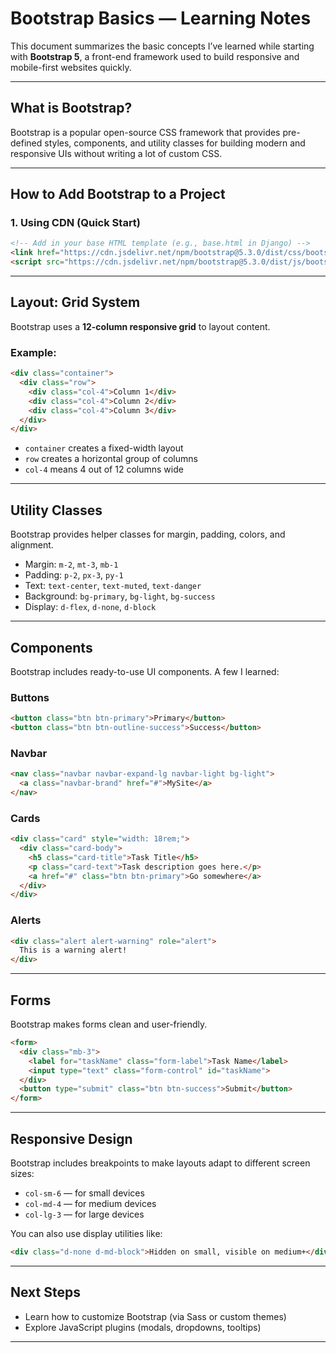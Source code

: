 
#  Bootstrap Basics — Learning Notes

This document summarizes the basic concepts I’ve learned while starting with **Bootstrap 5**, a front-end framework used to build responsive and mobile-first websites quickly.

---

##  What is Bootstrap?

Bootstrap is a popular open-source CSS framework that provides pre-defined styles, components, and utility classes for building modern and responsive UIs without writing a lot of custom CSS.

---

##  How to Add Bootstrap to a Project

### 1. **Using CDN (Quick Start)**

```html
<!-- Add in your base HTML template (e.g., base.html in Django) -->
<link href="https://cdn.jsdelivr.net/npm/bootstrap@5.3.0/dist/css/bootstrap.min.css" rel="stylesheet">
<script src="https://cdn.jsdelivr.net/npm/bootstrap@5.3.0/dist/js/bootstrap.bundle.min.js"></script>
```

---

##  Layout: Grid System

Bootstrap uses a **12-column responsive grid** to layout content.

### Example:

```html
<div class="container">
  <div class="row">
    <div class="col-4">Column 1</div>
    <div class="col-4">Column 2</div>
    <div class="col-4">Column 3</div>
  </div>
</div>
```

- `container` creates a fixed-width layout
- `row` creates a horizontal group of columns
- `col-4` means 4 out of 12 columns wide

---

## Utility Classes

Bootstrap provides helper classes for margin, padding, colors, and alignment.

- Margin: `m-2`, `mt-3`, `mb-1`
- Padding: `p-2`, `px-3`, `py-1`
- Text: `text-center`, `text-muted`, `text-danger`
- Background: `bg-primary`, `bg-light`, `bg-success`
- Display: `d-flex`, `d-none`, `d-block`

---

##  Components

Bootstrap includes ready-to-use UI components. A few I learned:

###  Buttons

```html
<button class="btn btn-primary">Primary</button>
<button class="btn btn-outline-success">Success</button>
```

###  Navbar

```html
<nav class="navbar navbar-expand-lg navbar-light bg-light">
  <a class="navbar-brand" href="#">MySite</a>
</nav>
```

###  Cards

```html
<div class="card" style="width: 18rem;">
  <div class="card-body">
    <h5 class="card-title">Task Title</h5>
    <p class="card-text">Task description goes here.</p>
    <a href="#" class="btn btn-primary">Go somewhere</a>
  </div>
</div>
```

###  Alerts

```html
<div class="alert alert-warning" role="alert">
  This is a warning alert!
</div>
```

---

##  Forms

Bootstrap makes forms clean and user-friendly.

```html
<form>
  <div class="mb-3">
    <label for="taskName" class="form-label">Task Name</label>
    <input type="text" class="form-control" id="taskName">
  </div>
  <button type="submit" class="btn btn-success">Submit</button>
</form>
```

---

##  Responsive Design

Bootstrap includes breakpoints to make layouts adapt to different screen sizes:

- `col-sm-6` — for small devices
- `col-md-4` — for medium devices
- `col-lg-3` — for large devices

You can also use display utilities like:
```html
<div class="d-none d-md-block">Hidden on small, visible on medium+</div>
```

---

## Next Steps

- Learn how to customize Bootstrap (via Sass or custom themes)
- Explore JavaScript plugins (modals, dropdowns, tooltips)

---
